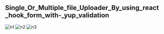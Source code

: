 ## Single_Or_Multiple_file_Uploader_By_using_react_hook_form_with-_yup_validation

![n1](https://github.com/user-attachments/assets/267df364-8b29-4d04-bd39-07f8b4e73fe8)
![n2](https://github.com/user-attachments/assets/47b63a6f-bdfd-45c1-bf70-1515a887994a)
![n3](https://github.com/user-attachments/assets/004d8b5a-336e-472c-b554-83ac69ccbdd8)
